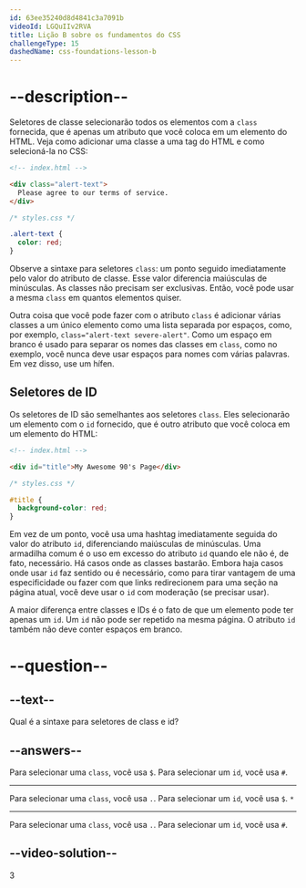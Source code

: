```yaml
---
id: 63ee35240d8d4841c3a7091b
videoId: LGQuIIv2RVA
title: Lição B sobre os fundamentos do CSS
challengeType: 15
dashedName: css-foundations-lesson-b
---
```


# --description--

Seletores de classe selecionarão todos os elementos com a `class` fornecida, que é apenas um atributo que você coloca em um elemento do HTML. Veja como adicionar uma classe a uma tag do HTML e como selecioná-la no CSS:

```html
<!-- index.html -->

<div class="alert-text">
  Please agree to our terms of service.
</div>
```

```css
/* styles.css */

.alert-text {
  color: red;
}
```

Observe a sintaxe para seletores `class`: um ponto seguido imediatamente pelo valor do atributo de classe. Esse valor diferencia maiúsculas de minúsculas. As classes não precisam ser exclusivas. Então, você pode usar a mesma `class` em quantos elementos quiser.

Outra coisa que você pode fazer com o atributo `class` é adicionar várias classes a um único elemento como uma lista separada por espaços, como, por exemplo, `class="alert-text severe-alert"`. Como um espaço em branco é usado para separar os nomes das classes em `class`, como no exemplo, você nunca deve usar espaços para nomes com várias palavras. Em vez disso, use um hífen.

## Seletores de ID
Os seletores de ID são semelhantes aos seletores `class`. Eles selecionarão um elemento com o `id` fornecido, que é outro atributo que você coloca em um elemento do HTML:

```html
<!-- index.html -->

<div id="title">My Awesome 90's Page</div>
```

```css
/* styles.css */

#title {
  background-color: red;
}
```

Em vez de um ponto, você usa uma hashtag imediatamente seguida do valor do atributo `id`, diferenciando maiúsculas de minúsculas. Uma armadilha comum é o uso em excesso do atributo `id` quando ele não é, de fato, necessário. Há casos onde as classes bastarão. Embora haja casos onde usar `id` faz sentido ou é necessário, como para tirar vantagem de uma especificidade ou fazer com que links redirecionem para uma seção na página atual, você deve usar o `id` com moderação (se precisar usar).

A maior diferença entre classes e IDs é o fato de que um elemento pode ter apenas um `id`. Um `id` não pode ser repetido na mesma página. O atributo `id` também não deve conter espaços em branco.

# --question--

## --text--

Qual é a sintaxe para seletores de class e id?

## --answers--

Para selecionar uma `class`, você usa `$`. Para selecionar um `id`, você usa `#`.

---

Para selecionar uma `class`, você usa `.`. Para selecionar um `id`, você usa `$`. `*`

---

Para selecionar uma `class`, você usa `.`. Para selecionar um `id`, você usa `#`.


## --video-solution--

3
